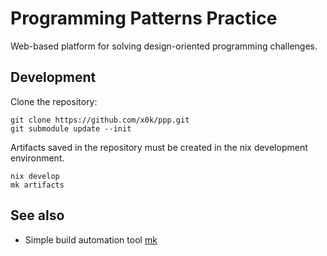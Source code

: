 # Programming Patterns Practice

Web-based platform for solving design-oriented programming challenges.

## Development

Clone the repository:

```
git clone https://github.com/x0k/ppp.git
git submodule update --init
````

Artifacts saved in the repository must be created in the nix development environment.

```console
nix develop
mk artifacts
```

## See also

- Simple build automation tool [mk](https://github.com/x0k/mk)
